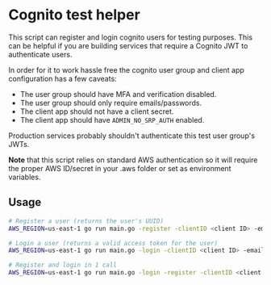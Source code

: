 # Cognito test helper

This script can register and login cognito users for testing purposes.  This can be helpful if you are building services that require a Cognito JWT to authenticate users.

In order for it to work hassle free the cognito user group and client app configuration has a few caveats:

* The user group should have MFA and verification disabled.
* The user group should only require emails/passwords.
* The client app should not have a client secret.
* The client app should have `ADMIN_NO_SRP_AUTH` enabled.

Production services probably shouldn't authenticate this test user group's JWTs.

**Note** that this script relies on standard AWS authentication so it will require the proper AWS ID/secret in your .aws folder or set as environment variables.

## Usage

```sh
# Register a user (returns the user's UUID) 
AWS_REGION=us-east-1 go run main.go -register -clientID <client ID> -email foo@example.com -password Password1! -userPoolID <user pool ID>

# Login a user (returns a valid access token for the user)
AWS_REGION=us-east-1 go run main.go -login -clientID <client ID> -email foo@example.com -password Password1! -userPoolID <user pool ID>

# Register and login in 1 call
AWS_REGION=us-east-1 go run main.go -login -register -clientID <client ID> -email foo@example.com -password Password1! -userPoolID <user pool ID>
```


